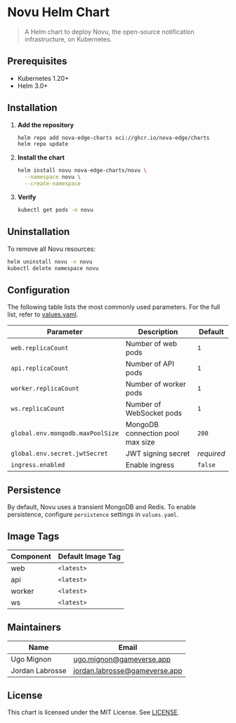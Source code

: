 # Novu Helm Chart

> A Helm chart to deploy Novu, the open-source notification infrastructure, on Kubernetes.

## Prerequisites

- Kubernetes 1.20+
- Helm 3.0+

## Installation

1. **Add the repository**
   ```bash
   helm repo add nova-edge-charts oci://ghcr.io/nova-edge/charts
   helm repo update
   ```

2. **Install the chart**
   ```bash
   helm install novu nova-edge-charts/novu \
     --namespace novu \
     --create-namespace
   ```

3. **Verify**
   ```bash
   kubectl get pods -n novu
   ```

## Uninstallation

To remove all Novu resources:
```bash
helm uninstall novu -n novu
kubectl delete namespace novu
```

## Configuration

The following table lists the most commonly used parameters. For the full list, refer to [values.yaml](values.yaml).

| Parameter                        | Description                      | Default    |
|----------------------------------|----------------------------------|------------|
| `web.replicaCount`               | Number of web pods               | `1`        |
| `api.replicaCount`               | Number of API pods               | `1`        |
| `worker.replicaCount`            | Number of worker pods            | `1`        |
| `ws.replicaCount`                | Number of WebSocket pods         | `1`        |
| `global.env.mongodb.maxPoolSize` | MongoDB connection pool max size | `200`      |
| `global.env.secret.jwtSecret`    | JWT signing secret               | *required* |
| `ingress.enabled`                | Enable ingress                   | `false`    |

## Persistence

By default, Novu uses a transient MongoDB and Redis. To enable persistence, configure `persistence` settings in `values.yaml`.

## Image Tags

| Component | Default Image Tag   |
|-----------|---------------------|
| web       | `<latest>`          |
| api       | `<latest>`          |
| worker    | `<latest>`          |
| ws        | `<latest>`          |

## Maintainers

| Name            | Email                         |
|-----------------|-------------------------------|
| Ugo Mignon      | ugo.mignon@gameverse.app      |
| Jordan Labrosse | jordan.labrosse@gameverse.app |

## License

This chart is licensed under the MIT License. See [LICENSE](../../LICENSE).

